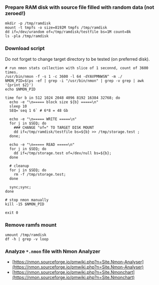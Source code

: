 ### Prepare RAM disk with source file filled with random data (not zeroed!)
```
mkdir -p /tmp/ramdisk
mount -t tmpfs -o size=8192M tmpfs /tmp/ramdisk
dd if=/dev/urandom of=/tmp/ramdisk/testfile bs=1M count=8k
ls -pla /tmp/ramdisk
```


### Download script
Do not forget to change target directory to be tested (on preferred disk).

```
# run nmon stats collection with slice of 1 seconnd, count of 3600 times.
/usr/bin/nmon -f -s 1 -c 3600 -l 64 -dYAVPMNWSN^ -m ./
NMON_PID=$(ps -ef | grep -i "/usr/bin/nmon" | grep -v grep | awk '{print $2}')
echo $NMON_PID

time for b in 512 1024 2048 4096 8192 16384 32768; do
  echo -e "\n===== block size ${b} =====\n"
  sleep 10
  SEQ=`seq 1 6` # 6*8 = 48 Gb
  
  echo -e "\n===== WRITE =====\n"
  for j in $SEQ; do
    ### CHANGE "of=" TO TARGET DISK MOUNT
    dd if=/tmp/ramdisk/testfile bs=${b} >> /tmp/storage.test ;
  done;
  
  echo -e "\n===== READ =====\n"
  for j in $SEQ; do
    dd if=/tmp/storage.test of=/dev/null bs=${b};
  done
  
  # cleanup
  for j in $SEQ; do
    rm -f /tmp/storage.test;
  done
  
  sync;sync;
done

# stop nmon manually
kill -15 $NMON_PID

exit 0
```

### Remove ramfs mount
```
umount /tmp/ramdisk
df -h | grep -v loop
```

### Analyze `*.nmon` file with Nmon Analyzer
 - [https://nmon.sourceforge.io/pmwiki.php?n=Site.Nmon-Analyser](https://nmon.sourceforge.io/pmwiki.php?n=Site.Nmon-Analyser)
 - [https://nmon.sourceforge.io/pmwiki.php?n=Site.Nmonchart](https://nmon.sourceforge.io/pmwiki.php?n=Site.Nmonchart)
